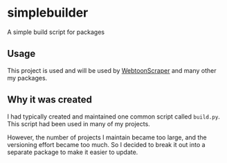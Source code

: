 # simplebuilder

A simple build script for packages

## Usage

This project is used and will be used by [WebtoonScraper](https://github.com/ilotoki0804/WebtoonScraper) and many other my packages.

## Why it was created

I had typically created and maintained one common script called `build.py`.
This script had been used in many of my projects.

However, the number of projects I maintain became too large, and the versioning effort became too much.
So I decided to break it out into a separate package to make it easier to update.
